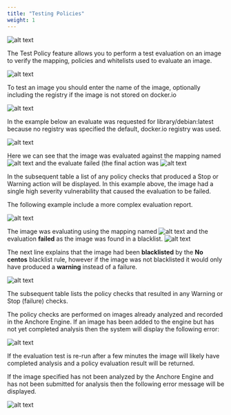 ```yaml
---
title: "Testing Policies"
weight: 1
---
```


![alt text](https://s3.amazonaws.com/cdn.freshdesk.com/data/helpdesk/attachments/production/36006095330/original/5lnqztjcJyeP7WGXbn00sINHitE0zDgRFw?1525632821)

The Test Policy feature allows you to perform a test evaluation on an image to verify the mapping, policies and whitelists used to evaluate an image.

![alt text](https://s3.amazonaws.com/cdn.freshdesk.com/data/helpdesk/attachments/production/36005886419/original/YAuhg3RhjPAp0BlFgtXMAiz5T_DPZZee8Q.png?1525314362)

To test an image you should enter the name of the image, optionally including the registry if the image is not stored on docker.io

![alt text](https://s3.amazonaws.com/cdn.freshdesk.com/data/helpdesk/attachments/production/36005886426/original/fAS6helgNNn6SwRwRkF98ItfVgue3Xw3wA.png?1525314369)

In the example below an evaluate was requested for library/debian:latest because no registry was specified the default, docker.io registry was used.

![alt text](https://s3.amazonaws.com/cdn.freshdesk.com/data/helpdesk/attachments/production/36005886434/original/GdQAaGFnZOE0JfVMC6W3X1z2nxZI-lHDLA.png?1525314377)


Here we can see that the image was evaluated against the mapping named ![alt text](https://s3.amazonaws.com/cdn.freshdesk.com/data/helpdesk/attachments/production/36006095391/original/D99GC9Q7GVt-7VfoNHAwx2NgIAVk2IowBQ?1525633094) and  the evaluate failed (the final action was ![alt text](https://s3.amazonaws.com/cdn.freshdesk.com/data/helpdesk/attachments/production/36006095388/original/EQfkVWEQvV62Ii_4A52yl3Mem9a375caGg?1525633060)

In the subsequent table a list of any policy checks that produced a Stop or Warning action will be displayed. In this example above, the image had a single high severity vulnerability that caused the evaluation to be failed.

The following example include a more complex evaluation report.

![alt text](https://s3.amazonaws.com/cdn.freshdesk.com/data/helpdesk/attachments/production/36006095462/original/JuoMA7TB83yZJQ58VO8rjlxl8RZg6ouP1Q?1525633259)

The image was evaluating using the mapping named ![alt text](https://s3.amazonaws.com/cdn.freshdesk.com/data/helpdesk/attachments/production/36006095470/original/8rHnWD_2Sglxhhkuz56hLsC0eypnjIzhGA?1525633330) and the evaluation **failed** as the image was found in a blacklist. ![alt text](https://s3.amazonaws.com/cdn.freshdesk.com/data/helpdesk/attachments/production/36006095501/original/wATUyA-4H5-2O0atVFg4tJrp3dwnjn1cFQ?1525633383)

The next line explains that the image had been **blacklisted** by the **No centos** blacklist rule, however if the image was not blacklisted it would only have produced a **warning** instead of a failure. 

![alt text](https://s3.amazonaws.com/cdn.freshdesk.com/data/helpdesk/attachments/production/36006095507/original/kH9vYcfB9XvzTmX8RmUP8KPIA2HLHbH9XA?1525633407])

The subsequent table lists the policy checks that resulted in any Warning or Stop (failure) checks.

The policy checks are performed on images already analyzed and recorded in the Anchore Engine. If an image has been added to the engine but has not yet completed analysis then the system will display the following error: 

![alt text](https://s3.amazonaws.com/cdn.freshdesk.com/data/helpdesk/attachments/production/36005886440/original/Xv18S1de1TcHbyIFrjK3c2WNAdfiDL5QYw.png?1525314385)

If the evaluation test is re-run after a few minutes the image will likely have completed analysis and a policy evaluation result will be returned.

If the image specified has not been analyzed by the Anchore Engine and has not been submitted for analysis then the following error message will be displayed.

![alt text](https://s3.amazonaws.com/cdn.freshdesk.com/data/helpdesk/attachments/production/36005886444/original/g5aOZEnz1zzn8Ot9G8l4ZoU5Mt1UAFmG-g.png?1525314400)


